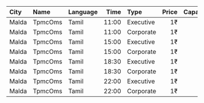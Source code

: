 | City  | Name    | Language |  Time | Type      | Price | Capacity | Booked |
| :---- | :------ | :------- | ----: | :-------- | ----: | -------: | -----: |
| Malda | TpmcOms | Tamil    | 11:00 | Executive |    1₹ |      222 |    143 |
| Malda | TpmcOms | Tamil    | 11:00 | Corporate |    1₹ |      538 |    100 |
| Malda | TpmcOms | Tamil    | 15:00 | Executive |    1₹ |      222 |    143 |
| Malda | TpmcOms | Tamil    | 15:00 | Corporate |    1₹ |      538 |    100 |
| Malda | TpmcOms | Tamil    | 18:30 | Executive |    1₹ |      222 |    143 |
| Malda | TpmcOms | Tamil    | 18:30 | Corporate |    1₹ |      538 |    101 |
| Malda | TpmcOms | Tamil    | 22:00 | Executive |    1₹ |      222 |    143 |
| Malda | TpmcOms | Tamil    | 22:00 | Corporate |    1₹ |      538 |    100 |